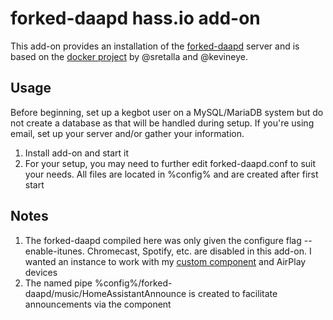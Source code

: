 # forked-daapd hass.io add-on
This add-on provides an installation of the [forked-daapd](https://github.com/ejurgensen/forked-daapd) server and is based on the [docker project](https://github.com/sretalla/docker-forked-daapd) by @sretalla and @kevineye.

## Usage
Before beginning, set up a kegbot user on a MySQL/MariaDB system but do not create a database as that will be handled during setup. If you're using email, set up your server and/or gather your information.
1) Install add-on and start it
2) For your setup, you may need to further edit forked-daapd.conf to suit your needs. All files are located in %config% and are created after first start

## Notes
1) The forked-daapd compiled here was only given the configure flag --enable-itunes. Chromecast, Spotify, etc. are disabled in this add-on. I wanted an instance to work with my [custom component](https://github.com/johnpdowling/custom_components/tree/master/forked-daapd) and AirPlay devices
2) The named pipe %config%/forked-daapd/music/HomeAssistantAnnounce is created to facilitate announcements via the component
